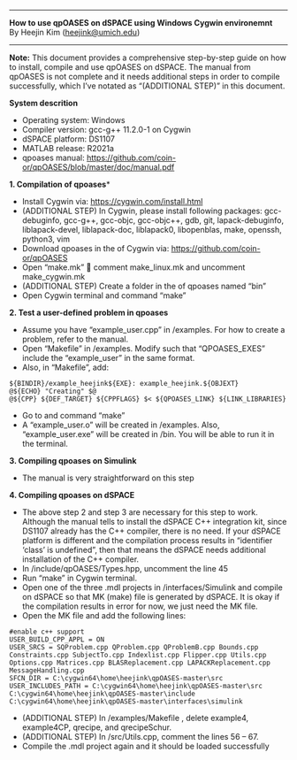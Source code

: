 **********************************************************************
   **How to use qpOASES on dSPACE using Windows Cygwin environemnt**    
            By Heejin Kim (heejink@umich.edu)                      
**********************************************************************

**Note:**
This document provides a comprehensive step-by-step guide on how to install, compile and use qpOASES on dSPACE. The manual from qpOASES is not complete and it needs additional steps in order to compile successfully, which I’ve notated as “(ADDITIONAL STEP)” in this document.

**System descrition**

* Operating system: Windows
* Compiler version: gcc-g++ 11.2.0-1 on Cygwin
* dSPACE platform: DS1107
* MATLAB release: R2021a
* qpoases manual: https://github.com/coin-or/qpOASES/blob/master/doc/manual.pdf 

**1. Compilation of qpoases***

* Install Cygwin via: https://cygwin.com/install.html
* (ADDITIONAL STEP) In Cygwin, please install following packages: gcc-debuginfo, gcc-g++, gcc-objc, gcc-objc++, gdb, git, lapack-debuginfo, liblapack-devel, liblapack-doc, liblapack0, libopenblas, make, openssh, python3, vim
* Download qpoases in the <install-dir> of Cygwin via: https://github.com/coin-or/qpOASES 
* Open “make.mk”  comment make_linux.mk and uncomment make_cygwin.mk
* (ADDITIONAL STEP) Create a folder in the <install-dir> of qpoases named “bin”
* Open Cygwin terminal and command “make”

**2. Test a user-defined problem in qpoases**

* Assume you have “example_user.cpp” in <install-dir>/examples. For how to create a problem, refer to the manual.
* Open “Makefile” in <install-dir>/examples. Modify such that “QPOASES_EXES” include the “example_user” in the same format.
* Also, in “Makefile”, add:
```
${BINDIR}/example_heejink${EXE}: example_heejink.${OBJEXT}
@${ECHO} "Creating" $@
@${CPP} ${DEF_TARGET} ${CPPFLAGS} $< ${QPOASES_LINK} ${LINK_LIBRARIES}
```
* Go to <install-dir> and command “make”
* A “example_user.o” will be created in <install-dir>/examples. Also, “example_user.exe” will be created in <install-dir>/bin. You will be able to run it in the terminal.

**3. Compiling qpoases on Simulink**

* The manual is very straightforward on this step

**4. Compiling qpoases on dSPACE**

* The above step 2 and step 3 are necessary for this step to work. Although the manual tells to install the dSPACE C++ integration kit, since DS1107 already has the C++ compiler, there is no need. If your dSPACE platform is different and the compilation process results in “identifier ‘class’ is undefined”, then that means the dSPACE needs additional installation of the C++ compiler.
* In <install-dir>/include/qpOASES/Types.hpp, uncomment the line 45
* Run “make” in Cygwin terminal.
* Open one of the three .mdl projects in <install-dir>/interfaces/Simulink and compile on dSPACE so that MK (make) file is generated by dSPACE. It is okay if the compilation results in error for now, we just need the MK file.
* Open the MK file and add the following lines:
```
#enable c++ support
USER_BUILD_CPP_APPL = ON
USER_SRCS = SQProblem.cpp QProblem.cpp QProblemB.cpp Bounds.cpp Constraints.cpp SubjectTo.cpp Indexlist.cpp Flipper.cpp Utils.cpp Options.cpp Matrices.cpp BLASReplacement.cpp LAPACKReplacement.cpp MessageHandling.cpp
SFCN_DIR = C:\cygwin64\home\heejink\qpOASES-master\src
USER_INCLUDES_PATH = C:\cygwin64\home\heejink\qpOASES-master\src C:\cygwin64\home\heejink\qpOASES-master\include C:\cygwin64\home\heejink\qpOASES-master\interfaces\simulink
```
* (ADDITIONAL STEP) In <install-dir>/examples/Makefile , delete example4, example4CP, qrecipe, and qrecipeSchur. 
* (ADDITIONAL STEP) In <install-dir>/src/Utils.cpp, comment the lines 56 – 67.
* Compile the .mdl project again and it should be loaded successfully

